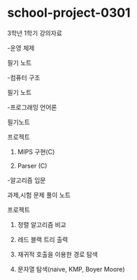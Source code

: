 # school-project-0301

3학년 1학기 강의자료


-운영 체제

  필기 노트


-컴퓨터 구조

  필기 노트


-프로그래밍 언어론

  필기노트

 프로젝트

  1. MIPS 구현(C)

  2. Parser (C)


-알고리즘 입문

  과제,시험 문제 풀이 노트

 프로젝트

  1. 정렬 알고리즘 비교

  2. 레드 블랙 트리 출력

  3. 재귀적 호출을 이용한 경로 탐색

  4. 문자열 탐색(naive, KMP, Boyer Moore)

